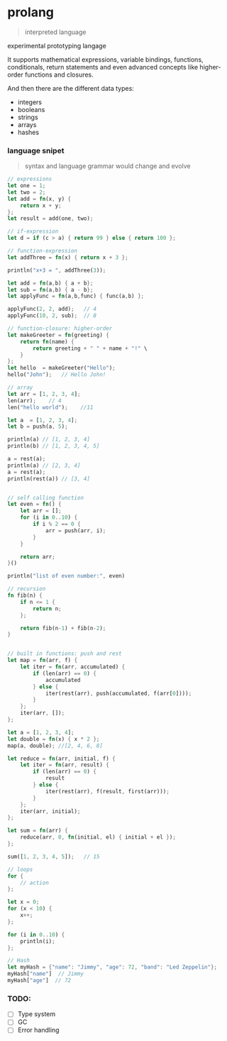 # prolang

> interpreted language

experimental prototyping langage

It supports mathematical expressions, variable bindings, functions, conditionals, return statements and even advanced concepts like higher-order functions and closures.

And then there are the different data types:

- integers
- booleans
- strings
- arrays
- hashes

### language snipet

> syntax and language grammar would change and evolve

```rs
// expressions
let one = 1;
let two = 2;
let add = fn(x, y) {
    return x + y;
};
let result = add(one, two);

// if-expression
let d = if (c > a) { return 99 } else { return 100 };

// function-expression
let addThree = fn(x) { return x + 3 };

println("x+3 = ", addThree(3));

let add = fn(a,b) { a + b};
let sub = fn(a,b) { a - b};
let applyFunc = fn(a,b,func) { func(a,b) };

applyFunc(2, 2, add);   // 4
applyFunc(10, 2, sub);  // 8

// function-closure: higher-order
let makeGreeter = fn(greeting) {
    return fn(name) {
        return greeting + " " + name + "!" \
    }
};
let hello  = makeGreeter("Hello");
hello("John");   // Hello John!

// array
let arr = [1, 2, 3, 4];
len(arr);    // 4
len("hello world");    //11

let a  = [1, 2, 3, 4];
let b = push(a, 5);

println(a) // [1, 2, 3, 4]
println(b) // [1, 2, 3, 4, 5]

a = rest(a);
println(a) // [2, 3, 4]
a = rest(a);
println(rest(a)) // [3, 4]


// self calling function
let even = fn() {
    let arr = [];
    for (i in 0..10) {
        if i % 2 == 0 {
            arr = push(arr, i);
        }
    }

    return arr;
}()

println("list of even number:", even)

// recursion
fn fib(n) {
    if n <= 1 {
        return n;
    };

    return fib(n-1) + fib(n-2);
}


// built in functions: push and rest
let map = fn(arr, f) {
    let iter = fn(arr, accumulated) {
        if (len(arr) == 0) {
            accumulated
        } else {
            iter(rest(arr), push(accumulated, f(arr[0])));
        }
    };
    iter(arr, []);
};

let a = [1, 2, 3, 4];
let double = fn(x) { x * 2 };
map(a, double); //[2, 4, 6, 8]

let reduce = fn(arr, initial, f) {
    let iter = fn(arr, result) {
        if (len(arr) == 0) {
            result
        } else {
            iter(rest(arr), f(result, first(arr)));
        }
    };
    iter(arr, initial);
};

let sum = fn(arr) {
    reduce(arr, 0, fn(initial, el) { initial + el });
};

sum([1, 2, 3, 4, 5]);   // 15

// loops
for {
    // action
};

let x = 0;
for (x < 10) {
    x++;
};

for (i in 0..10) {
    println(i);
};

// Hash
let myHash = {"name": "Jimmy", "age": 72, "band": "Led Zeppelin"};
myHash["name"]  // Jimmy
myHash["age"]  // 72

```

### TODO:

- [ ] Type system
- [ ] GC
- [ ] Error handling
